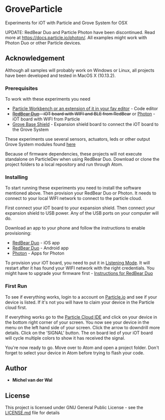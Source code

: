 # GroveParticle

Experiments for iOT with Particle and Grove System for OSX

UPDATE: RedBear Duo and Particle Photon have been discontinued. Read more at https://docs.particle.io/photon/. All examples might work with Photon Duo or other Particle devices.

## Acknowledgement

Although all samples will probably work on Windows or Linux, all projects have been developed and tested in MacOS X (10.13.2).

### Prerequisites

To work with these experiments you need

* [Particle Workbench or an extension of it in your fav editor](https://www.particle.io/workbench/) - Code editor
* <s>[RedBear Duo](https://redbear.cc/product/wifi-ble/redbear-duo.html) - iOT board with WIFI and BLE from RedBear</s> or [Photon](https://store.particle.io/collections/all-products/products/photon-2) - iOT board with WIFI from Particle
* [Grove Base Shield](http://wiki.seeed.cc/Grove_Base_Shield_for_Photon/) - Expansion shield board to connect the iOT board to the Grove System

These experiments use several sensors, actuators, leds or other output Grove System modules found [here](https://www.seeedstudio.com/category/Grove-c-1003.html)

Because of firmware dependencies, these projects will not execute standalone on ParticleDev when using RedBear Duo. Download or clone the project folders to a local repository and run through Atom.

### Installing

To start running these experiments you need to install the software mentioned above. Then provision your RedBear Duo or Photon. It needs to connect to your local WIFI network to connect to the particle cloud.

First connect your iOT board to your expansion shield. Then connect your expansion shield to USB power. Any of the USB ports on your computer will do.

Download an app to your phone and follow the instructions to enable provisioning:

* [RedBear Duo](https://itunes.apple.com/us/app/redbear-duo/id1147034973?mt=8) - iOS app
* [RedBear Duo](https://play.google.com/store/apps/details?id=com.redbear.redbearbleclient&hl=en) - Android app
* [Photon](https://docs.particle.io/guide/getting-started/tinker/photon/) - Apps for Photon

To provision your iOT board, you need to put it in [Listening Mode](https://docs.particle.io/guide/getting-started/modes/photon/#listening-mode). It will restart after it has found your WIFI network with the right credentials. You might have to upgrade your firmware first - [Instructions for RedBear Duo](https://github.com/redbear/Duo/blob/master/docs/firmware_deployment_guide.md)

### First Run

To see if everything works, login to a account on [Particle.io](https://console.particle.io/devices) and see if your device is listed. If it's not you will have to claim your device in the Particle cloud first.

If everything works go to the [Particle Cloud IDE](https://build.particle.io/build/new) and click on your device in the bottom right corner of your screen. You now see your device in the menu on the left hand side of your screen. Click the arrow to downdrill more details. Click on the 'SIGNAL' button. The on board led of your iOT board will cycle multiple colors to show it has received the signal.

You're now ready to go. Move over to Atom and open a project folder. Don't forget to select your device in Atom before trying to flash your code.

## Author

* **Michel van der Wal**

## License

This project is licensed under GNU General Public License - see the [LICENSE.md](LICENSE.md) file for details
